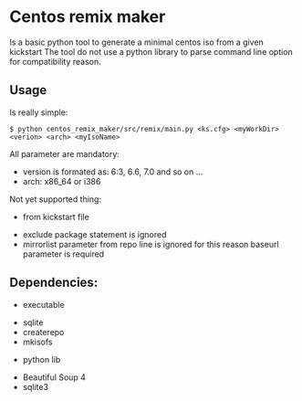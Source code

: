 # Centos remix maker

Is a basic python tool to generate a minimal centos iso from a given kickstart
The tool do not use a python library to parse command line option for compatibility reason.

## Usage

Is really simple: 

```
$ python centos_remix_maker/src/remix/main.py <ks.cfg> <myWorkDir> <verion> <arch> <myIsoName>
```

All parameter are mandatory:
 - version is formated as: 6:3, 6.6, 7.0  and so on …
 - arch: x86_64 or i386

Not yet supported thing:
 - from  kickstart file
  * exclude package statement is ignored
  * mirrorlist parameter from repo line is ignored for this reason baseurl parameter is required

## Dependencies:
 - executable
  * sqlite
  * createrepo
  * mkisofs
 - python lib
  * Beautiful Soup 4
  * sqlite3
